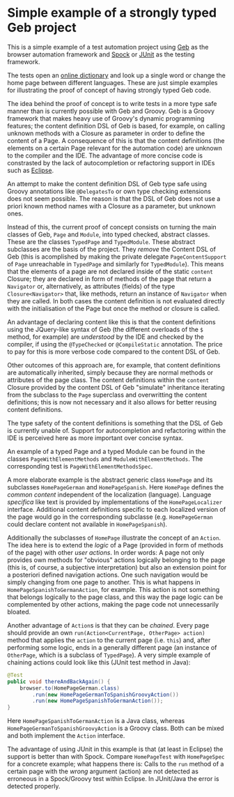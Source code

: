 # Simple example of a strongly typed Geb project

This is a simple example of a test automation project using
[Geb](http://www.gebish.org/) as the browser automation framework and
[Spock](http://www.gebish.org/) or [JUnit](http://junit.org/junit4/) as
the testing framework.

The tests open an [online dictionary](http://pons.com) and look up a
single word or change the home page between different languages. These
are just simple examples for illustrating the proof of concept of
having strongly typed Geb code.

The idea behind the proof of concept is to write tests in a more type
safe manner than is currently possible with Geb and Groovy. Geb is a
Groovy framework that makes heavy use of Groovy's dynamic programming
features; the content definition DSL of Geb is based, for example, on
calling unknown methods with a Closure as parameter in order to define
the content of a Page. A consequence of this is that the content
definitions (the elements on a certain Page relevant for the automation
code) are unknown to the compiler and the IDE. The advantage of more
concise code is constrasted by the lack of autocompletion or refactoring
support in IDEs such as [Eclipse](https://eclipse.org/).

An attempt to make the content definition DSL of Geb type safe using
Groovy annotations like `@DelegatesTo` or own type checking extensions
does not seem possible. The reason is that the DSL of Geb does not use
a priori known method names with a Closure as a parameter, but unknown
ones.

Instead of this, the current proof of concept consists on turning the
main classes of Geb, `Page` and `Module`, into typed checked, abstract
classes. These are the classes `TypedPage` and `TypedModule`. These
abstract subclasses are the basis of the project. They *remove* the
Content DSL of Geb (this is acomplished by making the private delegate
`PageContentSupport` of `Page` unreachable in `TypedPage` and similarly
for `TypedModule`). This means that the elements of a page are not
declared inside of the static `content` Closure; they are declared in
form of methods of the page that return a `Navigator` or, alternatively,
as attributes (fields) of the type `Closure<Navigator>` that, like
methods, return an instance of `Navigator` when they are called. In both
cases the content definition is not evaluated directly with the
initialisation of the Page but once the method or closure is called.

An advantage of declaring content like this is that the content
definitions using the JQuery-like syntax of Geb (the different overloads
of the `$` method, for example) are *understood* by the IDE and checked
by the compiler, if using the `@TypeChecked` or `@CompileStatic`
annotation. The price to pay for this is more verbose code compared to
the content DSL of Geb.

Other outcomes of this approach are, for example, that content
definitions are automatically inherited, simply because they are normal
methods or attributes of the page class. The content definitions within
the `content` Closure provided by the content DSL of Geb "simulate"
inheritance iterating from the subclass to the `Page` superclass and
overwritting the content definitions; this is now not necessary and it
also allows for better reusing content definitions.

The type safety of the content definitions is something that the DSL of
Geb is currently unable of. Support for autocompletion and refactoring
within the IDE is perceived here as more important over concise syntax.

An example of a typed Page and a typed Module can be found in the
classes `PageWithElementMethods` and `ModuleWithElementMethods`. The
corresponding test is `PageWithElementMethodsSpec`.

A more elaborate example is the abstract generic class `HomePage` and
its subclasses `HomePageGerman` and `HomePageSpanish`. Here `HomePage`
defines the *common content* independent of the localization (language).
Language *specifica* like text is provided by implementations of the
`HomePageLocalizer` interface. Additional content definitions specific
to each localized version of the page would go in the corresponding
subclasse (e.g. `HomePageGerman` could declare content not available in
`HomePageSpanish`).

Additionally the subclasses of `HomePage` illustrate the concept of an
`Action`. The idea here is to extend the *logic* of a Page (provided in
form of methods of the page) with other *user actions*. In order words:
A page not only provides own methods for "obvious" actions logically
belonging to the page (this is, of course, a subjective interpretation)
but also an extension point for a posteriori defined navigation actions.
One such navigation would be simply changing from one page to another.
This is what happens in `HomePageSpanishToGermanAction`, for example.
This action is not something that belongs logically to the page class,
and this way the page logic can be complemented by other actions, making
the page code not unnecessarily bloated.

Another advantage of `Action`s is that they can be *chained*. Every page
should provide an own `run(Action<CurrentPage, OtherPage> action)`
method that applies the `action` to the current page (i.e. `this`) and,
after performing some logic, ends in a generally different page (an
instance of `OtherPage`, which is a subclass of `TypedPage`). A very
simple example of chaining actions could look like this (JUnit test
method in Java):

```java
@Test
public void thereAndBackAgain() {
	browser.to(HomePageGerman.class)
		.run(new HomePageGermanToSpanishGroovyAction())
		.run(new HomePageSpanishToGermanAction());
}
```
Here `HomePageSpanishToGermanAction` is a Java class, whereas
`HomePageGermanToSpanishGroovyAction` is a Groovy class. Both can be
mixed and both implement the `Action` interface.

The advantage of using JUnit in this example is that (at least in
Eclipse) the support is better than with Spock. Compare `HomePageTest`
with `HomePageSpec` for a concrete example; what happens there is: Calls
to the `run` method of a certain page with the *wrong* argument (action)
are not detected as erroneous in a Spock/Groovy test within Eclipse. In
JUnit/Java the error is detected properly.
